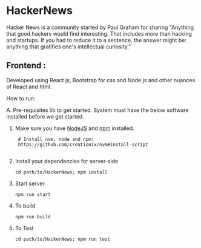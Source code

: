 # HackerNews
Hacker News is a community started by Paul Graham for sharing &quot;Anything that good
hackers would find interesting. That includes more than hacking and startups. If you
had to reduce it to a sentence, the answer might be: anything that gratifies one&#39;s
intellectual curiosity.&quot;


## Frontend : 
   Developed using React js, Bootstrap for css and Node.js and other nuances of React and html. 
  
   How to run:

A. Pre-requisites lib to get started. System must have the below software installed before we get started.


1. Make sure you have [NodeJS](https://nodejs.org/) and [npm](https://www.npmjs.com/) installed.
    ```
     # Install nvm, node and npm:
     https://github.com/creationix/nvm#install-script
         ```
2. Install your dependencies for server-side 

    ```
    cd path/to/HackerNews; npm install
    ```
3. Start server

    ```
    npm run start
    ```
4. To build

    ```
    npm run build
    ```
 4. To Test  
    ```
    cd path/to/HackerNews; npm run test
    ```

